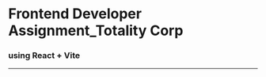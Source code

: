 # Frontend Developer Assignment_Totality Corp
### using  React + Vite

------------------------------------------------------------------------------------

